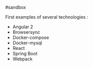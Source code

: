 #sandbox

First examples of several technologies :

* Angular 2
* Browsersync
* Docker-compose
* Docker-mysql
* React
* Spring Boot
* Webpack
